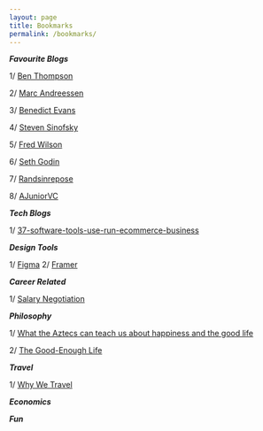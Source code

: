 ```yaml
---
layout: page
title: Bookmarks
permalink: /bookmarks/
---
```


**_Favourite Blogs_**

1/ [Ben Thompson](https://stratechery.com)

2/ [Marc Andreessen](https://pmarchive.com)

3/ [Benedict Evans](https://www.ben-evans.com/)

4/ [Steven Sinofsky](https://medium.learningbyshipping.com/)

5/ [Fred Wilson](https://avc.com/)

6/ [Seth Godin](https://www.sethgodin.com/)

7/ [Randsinrepose](https://randsinrepose.com/)

8/ [AJuniorVC](https://ajuniorvc.com/)


**_Tech Blogs_**

1/ [37-software-tools-use-run-ecommerce-business](http://needwant.com/p/37-software-tools-use-run-ecommerce-business/)

**_Design Tools_**

1/ [Figma](https://www.figma.com/)
2/ [Framer](https://framer.com/)


**_Career Related_**


1/  [Salary Negotiation](https://www.kalzumeus.com/2012/01/23/salary-negotiation/)


**_Philosophy_**


1/ [What the Aztecs can teach us about happiness and the good life](https://aeon.co/ideas/what-the-aztecs-can-teach-us-about-happiness-and-the-good-life)

2/ [The Good-Enough Life](https://www.nytimes.com/2019/02/20/opinion/the-good-enough-life-philosophy.html)


**_Travel_**


1/ [Why We Travel](https://picoiyerjourneys.com/2000/03/18/why-we-travel/)

**_Economics_**



**_Fun_**
